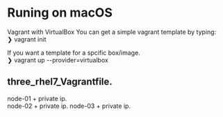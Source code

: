 # Runing on macOS 
Vagrant with VirtualBox
You can get a simple vagrant template by typing:  
❯ vagrant init  

If you want a template for a spcific box/image.  
❯ vagrant up --provider=virtualbox  

## three_rhel7_Vagrantfile. 
node-01 + private ip.   
node-02 + private ip. 
node-03 + private ip. 

# 


